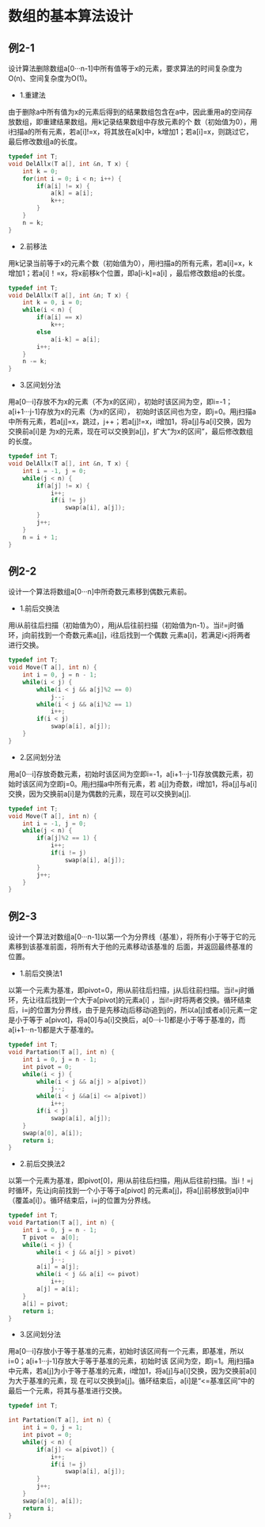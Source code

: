 # 数组的基本算法设计

## 例2-1
设计算法删除数组a[0···n-1]中所有值等于x的元素，要求算法的时间复杂度为O(n)、空间复杂度为O(1)。

- 1.重建法

由于删除a中所有值为x的元素后得到的结果数组包含在a中，因此重用a的空间存放数组，即重建结果数组。用k记录结果数组中存放元素的个
数（初始值为0），用i扫描a的所有元素，若a[i]!=x，将其放在a[k]中，k增加1；若a[i]=x，则跳过它，最后修改数组a的长度。

```c
typedef int T;
void DelAllx(T a[], int &n, T x) {
	int k = 0;
	for(int i = 0; i < n; i++) {
		if(a[i] != x) {
			a[k] = a[i];
			k++;
		}
	}
	n = k;
}

```

- 2.前移法

用k记录当前等于x的元素个数（初始值为0），用i扫描a的所有元素，若a[i]=x，k增加1；若a[i]！=x，将x前移k个位置，即a[i-k]=a[i]
，最后修改数组a的长度。

```c
typedef int T;
void DelAllx(T a[], int &n; T x) {
	int k = 0, i = 0;
	while(i < n) {
		if(a[i] == x)
			k++;
		else
			a[i-k] = a[i];
		i++;
	}
	n -= k;
}

```

- 3.区间划分法

用a[0···i]存放不为x的元素（不为x的区间），初始时该区间为空，即i=-1；a[i+1···j-1]存放为x的元素（为x的区间），
初始时该区间也为空，即j=0。用j扫描a中所有元素，若a[j]=x，跳过，j++；若a[j]!=x，i增加1，将a[j]与a[i]交换，因为交换前a[i]是
为x的元素，现在可以交换到a[j]，扩大“为x的区间”，最后修改数组的长度。


```c
typedef int T;
void DelAllx(T a[], int &n, T x) {
	int i = -1, j = 0;
	while(j < n) {
		if(a[j] != x) {
			i++;
			if(i != j)
				swap(a[i], a[j]);
		}
		j++;
	}
	n = i + 1;
}

```

## 例2-2
设计一个算法将数组a[0···n]中所奇数元素移到偶数元素前。

- 1.前后交换法

用i从前往后扫描（初始值为0），用j从后往前扫描（初始值为n-1）。当i!=j时循环，j向前找到一个奇数元素a[j]，i往后找到一个偶数
元素a[i]，若满足i<j将两者进行交换。

```c
typedef int T;
void Move(T a[], int n) {
	int i = 0, j = n - 1;
	while(i < j) {
		while(i < j && a[j]%2 == 0)
			j--;
		while(i < j && a[i]%2 == 1)
			i++;
		if(i < j)
			swap(a[i], a[j]);
	}
}

```

- 2.区间划分法

用a[0···i]存放奇数元素，初始时该区间为空即i=-1，a[i+1···j-1]存放偶数元素，初始时该区间为空即j=0。用j扫描a中所有元素，若
a[j]为奇数，i增加1，将a[j]与a[i]交换，因为交换前a[i]是为偶数的元素，现在可以交换到a[j].

```c
typedef int T;
void Move(T a[], int n) {
	int i = -1, j = 0;
	while(j < n) {
		if(a[j]%2 == 1) {
			i++;
			if(i != j)
				swap(a[i], a[j]);
		}
		j++;
	}
}

```

## 例2-3
设计一个算法对数组a[0···n-1]以第一个为分界线（基准），将所有小于等于它的元素移到该基准前面，将所有大于他的元素移动该基准的
后面，并返回最终基准的位置。

- 1.前后交换法1

以第一个元素为基准，即pivot=0，用i从前往后扫描，j从后往前扫描。当i!=j时循环，先让i往后找到一个大于a[pivot]的元素a[i]
，当i!=j时将两者交换。循环结束后，i=j的位置为分界线，由于是先移动j后移动i追到j的，所以a[j]或者a[i]元素一定是小于等于
a[pivot]，将a[0]与a[i]交换后，a[0···i-1]都是小于等于基准的，而a[i+1···n-1]都是大于基准的。

```c
typedef int T;
void Partation(T a[], int n) {
	int i = 0, j = n - 1;
	int pivot = 0;
	while(i < j) {
		while(i < j && a[j] > a[pivot])
			j--;
		while(i < j &&a[i] <= a[pivot])
			i++;
		if(i < j)
			swap(a[i], a[j]);
	}
	swap(a[0], a[i]);
	return i;
}

```

- 2.前后交换法2

以第一个元素为基准，即pivot[0]，用i从前往后扫描，用j从后往前扫描。当i！=j时循环，先让j向前找到一个小于等于a[pivot]
的元素a[j]，将a[j]前移放到a[i]中（覆盖a[i]）。循环结束后，i=j的位置为分界线。

```c
typedef int T;
void Partation(T a[], int n) {
	int i = 0, j = n - 1;
	T pivot =  a[0];
	while(i < j) {
		while(i < j && a[j] > pivot)
			j--;
		a[i] = a[j];
		while(i < j && a[i] <= pivot)
			i++;
		a[j] = a[i];
	}
	a[i] = pivot;
	return i;
}

```

- 3.区间划分法

用a[0···i]存放小于等于基准的元素，初始时该区间有一个元素，即基准，所以i=0；a[i+1···j-1]存放大于等于基准的元素，初始时该
区间为空，即j=1。用j扫描a中元素，若a[j]为小于等于基准的元素，i增加1，将a[j]与a[i]交换，因为交换前a[i]为大于基准的元素，现
在可以交换到a[j]。循环结束后，a[i]是“<=基准区间”中的最后一个元素，将其与基准进行交换。

```c
typedef int T;

int Partation(T a[], int n) {
	int i = 0, j = 1;
	int pivot = 0;
	while(j < n) {
		if(a[j] <= a[pivot]) {
			i++;
			if(i != j)
				swap(a[i], a[j]);
		}
		j++;
	}
	swap(a[0], a[i]);
	return i;
}

```